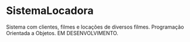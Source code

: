 # SistemaLocadora
 Sistema com clientes, filmes e locações de diversos filmes.
 Programação Orientada a Objetos.
 EM DESENVOLVIMENTO.